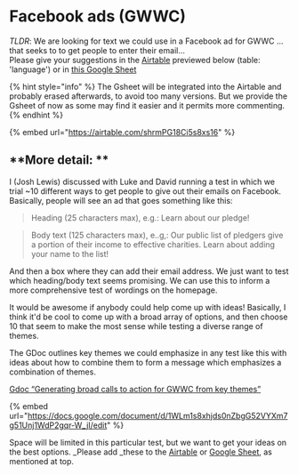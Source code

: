 # Facebook ads (GWWC)

_TLDR_: We are looking for  text we could use in a Facebook ad for GWWC ... that seeks to to get people to enter their email...\
Please give your suggestions in the [Airtable](https://airtable.com/tblABABr8FTKr9OlW/viwdP1nmc9nMwzRYp?blocks=hide) previewed below (table: 'language') or in [this Google Sheet](https://docs.google.com/spreadsheets/d/14NjGg1EWRt9CtnDfZREc8oU-Z03rMarojWGsUGctdK0/edit#gid=0) 

{% hint style="info" %}
The Gsheet will be integrated into the Airtable and probably erased afterwards, to avoid too many versions. But we provide the Gsheet of now as some may find it easier and it permits more commenting.
{% endhint %}

{% embed url="https://airtable.com/shrmPG18Ci5s8xs16" %}

## **More detail: **

I (Josh Lewis) discussed with Luke and David running a test in which we trial \~10 different ways to get people to give out their emails on Facebook. Basically, people will see an ad that goes something like this:

> Heading (25 characters max), e.g.: Learn about our pledge!

> Body text (125 characters max), e..g,: Our public list of pledgers give a portion of their income to effective charities. Learn about adding your name to the list!

And then a box where they can add their email address. We just want to test which heading/body text seems promising. We can use this to inform a more comprehensive test of wordings on the homepage.

It would be awesome if anybody could help come up with ideas! Basically, I think it'd be cool to come up with a broad array of options, and then choose 10 that seem to make the most sense while testing a diverse range of themes.  

The GDoc outlines  key themes we could emphasize in any test like this with ideas about how to combine them to form a message which emphasizes a combination of themes. 

[Gdoc “Generating broad calls to action for GWWC from key themes” ](https://docs.google.com/document/d/1WLm1s8xhjds0nZbgG52VYXm7g51Unj1WdP2gqr-W_jI/edit)

{% embed url="https://docs.google.com/document/d/1WLm1s8xhjds0nZbgG52VYXm7g51Unj1WdP2gqr-W_jI/edit" %}



Space will be limited in this particular test, but we want to get your ideas on the best options. _Please add  _these to the [Airtable](https://airtable.com/tblABABr8FTKr9OlW/viwdP1nmc9nMwzRYp?blocks=hide) or [ Google Sheet](https://docs.google.com/spreadsheets/d/14NjGg1EWRt9CtnDfZREc8oU-Z03rMarojWGsUGctdK0/edit#gid=0), as mentioned at top. 

